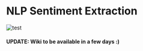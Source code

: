 # NLP Sentiment Extraction 

![test](https://i.ibb.co/gMyXvKJ/Simple-Transformers.png)

#### UPDATE: Wiki to be available in a few days :)
